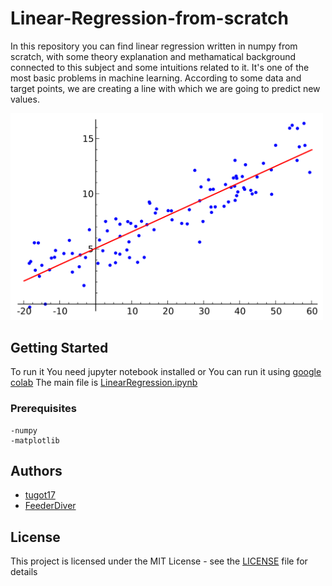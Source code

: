 # Linear-Regression-from-scratch

In this repository you can find linear regression written in numpy from scratch, with some theory explanation and methamatical background connected to this subject and some intuitions related to it. It's one of the most basic problems in machine learning. According to some data and target points, we are creating a line with which we are going to predict new values.



<img src="LinearRegression/title_plot.jpg" alt="drawing" width="500px"/>


## Getting Started   

To run it You need jupyter notebook installed or You can run it using [google colab](https://colab.research.google.com)
The main file is [LinearRegression.ipynb](LinearRegression.ipynb) 

### Prerequisites
```
-numpy
-matplotlib
```


## Authors

* [tugot17](https://github.com/tugot17)
* [FeederDiver](https://github.com/FeederDiver) 


## License

This project is licensed under the MIT License - see the [LICENSE](LICENSE) file for details


